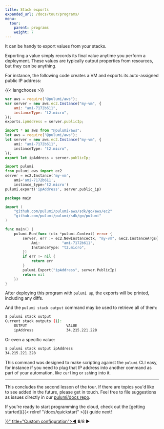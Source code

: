 ```yaml
---
title: Stack exports
expanded_url: /docs/tour/programs/
menu:
  tour:
    parent: programs
    weight: 7
---
```


It can be handy to export values from your stacks.

Exporting a value simply records its final value anytime you perform a deployment.  These values are typically output
properties from resources, but they can be anything.

For instance, the following code creates a VM and exports its auto-assigned public IP address:

{{< langchoose >}}

```javascript
var aws = require("@pulumi/aws");
var server = new aws.ec2.Instance("my-vm", {
    ami: "ami-7172b611",
    instanceType: "t2.micro",
});
exports.ipAddress = server.publicIp;
```

```typescript
import * as aws from "@pulumi/aws";
let aws = require("@pulumi/aws");
let server = new aws.ec2.Instance("my-vm", {
    ami: "ami-7172b611",
    instanceType: "t2.micro",
});
export let ipAddress = server.publicIp;
```

```python
import pulumi
from pulumi_aws import ec2
server = ec2.Instance('my-vm',
    ami='ami-7172b611',
    instance_type='t2.micro')
pulumi.export('ipAddress', server.public_ip)
```

```go
package main

import (
    "github.com/pulumi/pulumi-aws/sdk/go/aws/ec2"
    "github.com/pulumi/pulumi/sdk/go/pulumi"
)

func main() {
    pulumi.Run(func (ctx *pulumi.Context) error {
        server, err := ec2.NewInstancectx, "my-vm", &ec2.InstanceArgs{
            Ami:          "ami-7172b611",
            InstanceType: "t2.micro",
        })
        if err != nil {
            return err
        }
        pulumi.Export("ipAddress", server.PublicIp)
        return nil
    })
}
```

After deploying this program with `pulumi up`, the exports will be printed, including any diffs.

And the `pulumi stack output` command may be used to retrieve all of them:

```bash
$ pulumi stack output
Current stack outputs (1):
    OUTPUT                  VALUE
    ipAddress               34.215.221.228
```

Or even a specific value:

```bash
$ pulumi stack output ipAddress
34.215.221.228
```

This command was designed to make scripting against the `pulumi` CLI easy, for instance if you need to plug that IP
address into another command as part of your automation, like `curl`ing or `ssh`ing into it.

***

This concludes the second lesson of the tour.  If there are topics you'd like to see added in the future, please
get in touch.  Feel free to file suggestions as issues directly in our
[pulumi/docs repo](https://github.com/pulumi/docs/issues).

If you're ready to start programming the cloud, check out the [getting started]({{< relref "/docs/quickstart" >}}) guide next!

<div class="tour-nav">
    <a class="tour-button enabled" href="{{< relref "programs-configuration.md" >}}" title="Custom configuration">◀</a>
    <span class="tour-index"><strong>8</strong>/8</span>
    <a class="tour-button disabled">▶</a>
</div>
